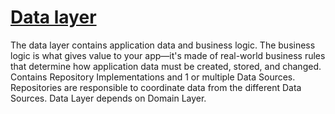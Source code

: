 # [Data layer](https://developer.android.com/topic/architecture/data-layer)
The data layer contains application data and business logic.
The business logic is what gives value to your app—it's made of real-world business rules that determine how application data must be created, stored, and changed.
Contains Repository Implementations and 1 or multiple Data Sources. Repositories are responsible to coordinate data from the different Data Sources. Data Layer depends on Domain Layer.
